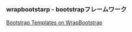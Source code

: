 ### wrapbootstarp - bootstrapフレームワーク
[Bootstrap Templates on WrapBootstrap](https://wrapbootstrap.com/)
